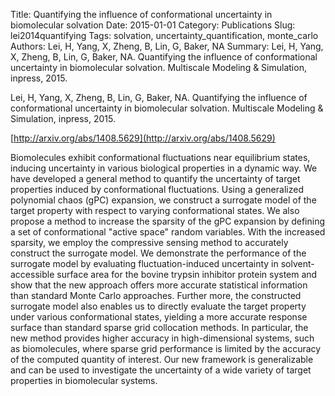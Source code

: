 Title: Quantifying the influence of conformational uncertainty in biomolecular solvation
Date: 2015-01-01
Category: Publications
Slug: lei2014quantifying
Tags: solvation, uncertainty_quantification, monte_carlo
Authors: Lei, H, Yang, X, Zheng, B, Lin, G, Baker, NA
Summary: Lei, H, Yang, X, Zheng, B, Lin, G, Baker, NA. Quantifying the influence of conformational uncertainty in biomolecular solvation. Multiscale Modeling \& Simulation, inpress, 2015. 

Lei, H, Yang, X, Zheng, B, Lin, G, Baker, NA. Quantifying the influence of conformational uncertainty in biomolecular solvation. Multiscale Modeling \& Simulation, inpress, 2015. 

[http://arxiv.org/abs/1408.5629](http://arxiv.org/abs/1408.5629)

Biomolecules exhibit conformational fluctuations near equilibrium states, inducing uncertainty in various biological properties in a dynamic way. We have developed a general method to quantify the uncertainty of target properties induced by conformational fluctuations. Using a generalized polynomial chaos (gPC) expansion, we construct a surrogate model of the target property with respect to varying conformational states. We also propose a method to increase the sparsity of the gPC expansion by defining a set of conformational "active space" random variables. With the increased sparsity, we employ the compressive sensing method to accurately construct the surrogate model. We demonstrate the performance of the surrogate model by evaluating fluctuation-induced uncertainty in solvent-accessible surface area for the bovine trypsin inhibitor protein system and show that the new approach offers more accurate statistical information than standard Monte Carlo approaches. Further more, the constructed surrogate model also enables us to directly evaluate the target property under various conformational states, yielding a more accurate response surface than standard sparse grid collocation methods. In particular, the new method provides higher accuracy in high-dimensional systems, such as biomolecules, where sparse grid performance is limited by the accuracy of the computed quantity of interest. Our new framework is generalizable and can be used to investigate the uncertainty of a wide variety of target properties in biomolecular systems.

